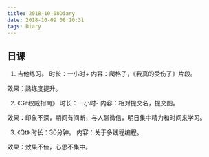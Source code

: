 ```yaml
---
title: 2018-10-08Diary
date: 2018-10-09 08:10:31
tags: Diary
---
```


## 日课

1. 吉他练习。
时长：一小时+
内容：爬格子，《我真的受伤了》片段。

效果：熟练度提升。

2. 《Git权威指南》
时长：一小时-
内容：相对提交名，提交图。

效果：印象不深，期间有间断，与人聊微信，明日集中精力和时间来学习。

3. 《Qt》
时长：30分钟。
内容：关于多线程编程。

效果：效果不佳，心思不集中。
